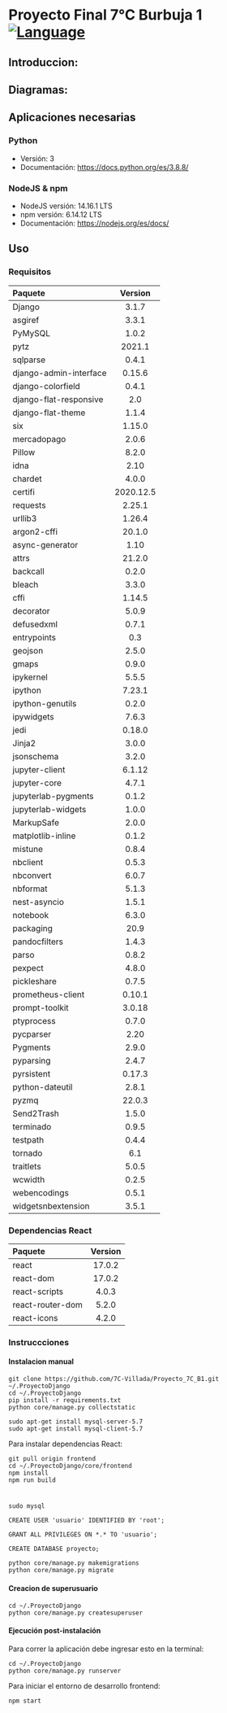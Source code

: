 # Proyecto Final 7°C Burbuja 1 [![Language](https://img.shields.io/badge/lang-espa%C3%B1ol%20%2F%20english-yellow)](#)

## Introduccion:

## Diagramas:

## Aplicaciones necesarias

### Python

- Versión: 3
- Documentación: https://docs.python.org/es/3.8.8/

### NodeJS & npm

- NodeJS versión: 14.16.1 LTS
- npm versión: 6.14.12 LTS
- Documentación: https://nodejs.org/es/docs/

## Uso

### Requisitos

| Paquete                |  Version  |
| :--------------------- | :-------: |
| Django                 |   3.1.7   |
| asgiref                |   3.3.1   |
| PyMySQL                |   1.0.2   |
| pytz                   |  2021.1   |
| sqlparse               |   0.4.1   |
| django-admin-interface |  0.15.6   |
| django-colorfield      |   0.4.1   |
| django-flat-responsive |    2.0    |
| django-flat-theme      |   1.1.4   |
| six                    |  1.15.0   |
| mercadopago            |   2.0.6   |
| Pillow                 |   8.2.0   |
| idna                   |   2.10    |
| chardet                |   4.0.0   |
| certifi                | 2020.12.5 |
| requests               |  2.25.1   |
| urllib3                |  1.26.4   |
| argon2-cffi            |  20.1.0   |
| async-generator        |   1.10    |
| attrs                  |  21.2.0   |
| backcall               |   0.2.0   |
| bleach                 |   3.3.0   |
| cffi                   |  1.14.5   |
| decorator              |   5.0.9   |
| defusedxml             |   0.7.1   |
| entrypoints            |    0.3    |
| geojson                |   2.5.0   |
| gmaps                  |   0.9.0   |
| ipykernel              |   5.5.5   |
| ipython                |  7.23.1   |
| ipython-genutils       |   0.2.0   |
| ipywidgets             |   7.6.3   |
| jedi                   |  0.18.0   |
| Jinja2                 |   3.0.0   |
| jsonschema             |   3.2.0   |
| jupyter-client         |  6.1.12   |
| jupyter-core           |   4.7.1   |
| jupyterlab-pygments    |   0.1.2   |
| jupyterlab-widgets     |   1.0.0   |
| MarkupSafe             |   2.0.0   |
| matplotlib-inline      |   0.1.2   |
| mistune                |   0.8.4   |
| nbclient               |   0.5.3   |
| nbconvert              |   6.0.7   |
| nbformat               |   5.1.3   |
| nest-asyncio           |   1.5.1   |
| notebook               |   6.3.0   |
| packaging              |   20.9    |
| pandocfilters          |   1.4.3   |
| parso                  |   0.8.2   |
| pexpect                |   4.8.0   |
| pickleshare            |   0.7.5   |
| prometheus-client      |  0.10.1   |
| prompt-toolkit         |  3.0.18   |
| ptyprocess             |   0.7.0   |
| pycparser              |   2.20    |
| Pygments               |   2.9.0   |
| pyparsing              |   2.4.7   |
| pyrsistent             |  0.17.3   |
| python-dateutil        |   2.8.1   |
| pyzmq                  |  22.0.3   |
| Send2Trash             |   1.5.0   |
| terminado              |   0.9.5   |
| testpath               |   0.4.4   |
| tornado                |    6.1    |
| traitlets              |   5.0.5   |
| wcwidth                |   0.2.5   |
| webencodings           |   0.5.1   |
| widgetsnbextension     |   3.5.1   |

### Dependencias React

| Paquete          | Version |
| :--------------- | :-----: |
| react            | 17.0.2  |
| react-dom        | 17.0.2  |
| react-scripts    |  4.0.3  |
| react-router-dom |  5.2.0  |
| react-icons      |  4.2.0  |

### Instruccciones

#### Instalacion manual

```shell
git clone https://github.com/7C-Villada/Proyecto_7C_B1.git ~/.ProyectoDjango
cd ~/.ProyectoDjango
pip install -r requirements.txt
python core/manage.py collectstatic

sudo apt-get install mysql-server-5.7
sudo apt-get install mysql-client-5.7
```

Para instalar dependencias React:

```shell
git pull origin frontend
cd ~/.ProyectoDjango/core/frontend
npm install
npm run build
```

#####

```shell

sudo mysql

CREATE USER 'usuario' IDENTIFIED BY 'root';

GRANT ALL PRIVILEGES ON *.* TO 'usuario';

CREATE DATABASE proyecto;

python core/manage.py makemigrations
python core/manage.py migrate
```

#### Creacion de superusuario

```shell
cd ~/.ProyectoDjango
python core/manage.py createsuperuser
```

#### Ejecución post-instalación

Para correr la aplicación debe ingresar esto en la terminal:

```shell
cd ~/.ProyectoDjango
python core/manage.py runserver
```

Para iniciar el entorno de desarrollo frontend:

```shell
npm start
```
